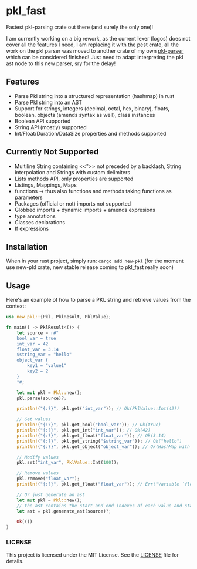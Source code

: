 # pkl_fast

Fastest pkl-parsing crate out there (and surely the only one)!

I am currently working on a big rework, as the current lexer (logos) does not cover all the features I need, I am replacing it with the pest crate, all the work on the pkl parser was moved to another crate of my own [pkl-parser](https://crates.io/crates/pkl-parser) which can be considered finished! Just need to adapt interpreting the pkl ast node to this new parser, sry for the delay!

## Features

- Parse Pkl string into a structured representation (hashmap) in rust
- Parse Pkl string into an AST
- Support for strings, integers (decimal, octal, hex, binary), floats, boolean, objects (amends syntax as well), class instances
- Boolean API supported
- String API (mostly) supported
- Int/Float/Duration/DataSize properties and methods supported

## Currently Not Supported

- Multiline String containing <<">> not preceded by a backlash, String interpolation and Strings with custom delimiters
- Lists methods API, only properties are supported
- Listings, Mappings, Maps
- functions -> thus also functions and methods taking functions as parameters
- Packages (official or not) imports not supported
- Globbed imports + dynamic imports + amends expresions
- type annotations
- Classes declarations
- If expressions

## Installation

When in your rust project, simply run: `cargo add new-pkl` (for the moment use new-pkl crate, new stable release coming to pkl_fast really soon)

## Usage

Here's an example of how to parse a PKL string and retrieve values from the context:

```rust
use new_pkl::{Pkl, PklResult, PklValue};

fn main() -> PklResult<()> {
    let source = r#"
    bool_var = true
    int_var = 42
    float_var = 3.14
    $string_var = "hello"
    object_var {
        key1 = "value1"
        key2 = 2
    }
    "#;

    let mut pkl = Pkl::new();
    pkl.parse(source)?;

    println!("{:?}", pkl.get("int_var")); // Ok(PklValue::Int(42))

    // Get values
    println!("{:?}", pkl.get_bool("bool_var")); // Ok(true)
    println!("{:?}", pkl.get_int("int_var")); // Ok(42)
    println!("{:?}", pkl.get_float("float_var")); // Ok(3.14)
    println!("{:?}", pkl.get_string("$string_var")); // Ok("hello")
    println!("{:?}", pkl.get_object("object_var")); // Ok(HashMap with key1 and key2)

    // Modify values
    pkl.set("int_var", PklValue::Int(100));

    // Remove values
    pkl.remove("float_var");
    println!("{:?}", pkl.get_float("float_var")); // Err("Variable `float_var` not found")

    // Or just generate an ast
    let mut pkl = Pkl::new();
    // the ast contains the start and end indexes of each value and statement
    let ast = pkl.generate_ast(source)?;

    Ok(())
}
```

### LICENSE

This project is licensed under the MIT License. See the [LICENSE](./LICENSE) file for details.
